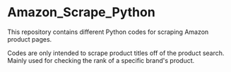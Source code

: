 # Amazon_Scrape_Python
This repository contains different Python codes for scraping Amazon product pages.

Codes are only intended to scrape product titles off of the product search.
Mainly used for checking the rank of a specific brand's product.
